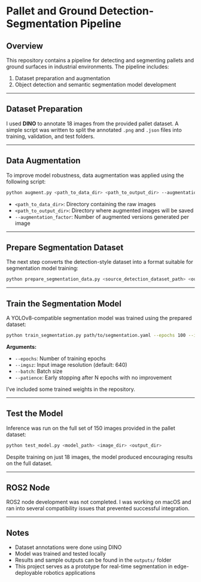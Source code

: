 # Pallet and Ground Detection-Segmentation Pipeline

## Overview

This repository contains a pipeline for detecting and segmenting pallets and ground surfaces in industrial environments. The pipeline includes:

1. Dataset preparation and augmentation  
2. Object detection and semantic segmentation model development  

---

## Dataset Preparation

I used **DINO** to annotate 18 images from the provided pallet dataset. A simple script was written to split the annotated `.png` and `.json` files into training, validation, and test folders.

---

## Data Augmentation

To improve model robustness, data augmentation was applied using the following script:

```bash
python augment.py <path_to_data_dir> <path_to_output_dir> --augmentation_factor 5
```

- `<path_to_data_dir>`: Directory containing the raw images  
- `<path_to_output_dir>`: Directory where augmented images will be saved  
- `--augmentation_factor`: Number of augmented versions generated per image

---

## Prepare Segmentation Dataset

The next step converts the detection-style dataset into a format suitable for segmentation model training:

```bash
python prepare_segmentation_data.py <source_detection_dataset_path> <output_segmentation_dataset_path>
```

---

## Train the Segmentation Model

A YOLOv8-compatible segmentation model was trained using the prepared dataset:

```bash
python train_segmentation.py path/to/segmentation.yaml --epochs 100 --imgsz 640 --batch 4 --patience 15
```

**Arguments:**

- `--epochs`: Number of training epochs  
- `--imgsz`: Input image resolution (default: 640)  
- `--batch`: Batch size  
- `--patience`: Early stopping after N epochs with no improvement  

I’ve included some trained weights in the repository.

---

## Test the Model

Inference was run on the full set of 150 images provided in the pallet dataset:

```bash
python test_model.py <model_path> <image_dir> <output_dir>
```

Despite training on just 18 images, the model produced encouraging results on the full dataset.

---

## ROS2 Node

ROS2 node development was not completed. I was working on macOS and ran into several compatibility issues that prevented successful integration.

---

## Notes

- Dataset annotations were done using DINO  
- Model was trained and tested locally  
- Results and sample outputs can be found in the `outputs/` folder  
- This project serves as a prototype for real-time segmentation in edge-deployable robotics applications
